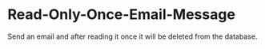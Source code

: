 # Read-Only-Once-Email-Message
Send an email and after reading it once it will be deleted from the database.
